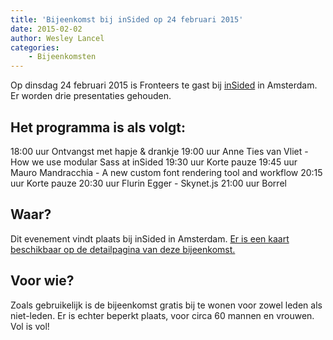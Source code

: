 ```yaml
---
title: 'Bijeenkomst bij inSided op 24 februari 2015'
date: 2015-02-02
author: Wesley Lancel
categories:
    - Bijeenkomsten
---
```


Op dinsdag 24 februari 2015 is Fronteers te gast bij [inSided](http://www.insided.com) in Amsterdam. Er worden drie presentaties gehouden.

## Het programma is als volgt:

18:00 uur Ontvangst met hapje & drankje
19:00 uur Anne Ties van Vliet - How we use modular Sass at inSided
19:30 uur Korte pauze
19:45 uur Mauro Mandracchia - A new custom font rendering tool and workflow
20:15 uur Korte pauze
20:30 uur Flurin Egger - Skynet.js
21:00 uur Borrel

## Waar?

Dit evenement vindt plaats bij inSided in Amsterdam. [Er is een kaart beschikbaar op de detailpagina van deze bijeenkomst.](/bijeenkomsten/2015/insided)

## Voor wie?

Zoals gebruikelijk is de bijeenkomst gratis bij te wonen voor zowel leden als niet-leden. Er is echter beperkt plaats, voor circa 60 mannen en vrouwen.  Vol is vol!
